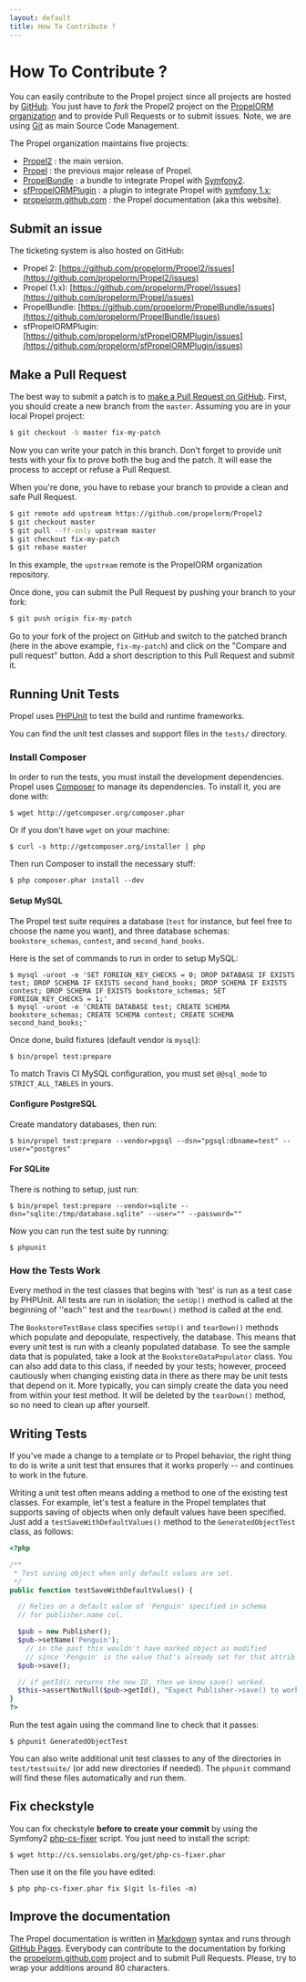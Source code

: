 ```yaml
---
layout: default
title: How To Contribute ?
---
```


# How To Contribute ? #

You can easily contribute to the Propel project since all projects are hosted by [GitHub](https://github.com).
You just have to _fork_ the Propel2 project on the [PropelORM organization](https://github.com/propelorm) and
to provide Pull Requests or to submit issues. Note, we are using [Git](http://git-scm.com) as main Source Code Management.

The Propel organization maintains five projects:

* [Propel2](https://github.com/propelorm/Propel2) : the main version.
* [Propel](https://github.com/propelorm/Propel) : the previous major release of Propel.
* [PropelBundle](https://github.com/propelorm/PropelBundle) : a bundle to integrate Propel with [Symfony2](http://www.symfony.com).
* [sfPropelORMPlugin](https://github.com/propelorm/sfPropelORMPlugin) : a plugin to integrate Propel with [symfony 1.x](http://www.symfony-project.org);
* [propelorm.github.com](https://github.com/propelorm/propelorm.github.com) : the Propel documentation (aka this website).

## Submit an issue ##

The ticketing system is also hosted on GitHub:

* Propel 2: [https://github.com/propelorm/Propel2/issues](https://github.com/propelorm/Propel2/issues)
* Propel (1.x): [https://github.com/propelorm/Propel/issues](https://github.com/propelorm/Propel/issues)
* PropelBundle: [https://github.com/propelorm/PropelBundle/issues](https://github.com/propelorm/PropelBundle/issues)
* sfPropelORMPlugin: [https://github.com/propelorm/sfPropelORMPlugin/issues](https://github.com/propelorm/sfPropelORMPlugin/issues)

## Make a Pull Request ##

The best way to submit a patch is to [make a Pull Request on GitHub](https://help.github.com/articles/creating-a-pull-request).
First, you should create a new branch from the `master`.
Assuming you are in your local Propel project:

```bash
$ git checkout -b master fix-my-patch
```

Now you can write your patch in this branch. Don't forget to provide unit tests
with your fix to prove both the bug and the patch. It will ease the process to
accept or refuse a Pull Request.

When you're done, you have to rebase your branch to provide a clean and safe Pull
Request.

```bash
$ git remote add upstream https://github.com/propelorm/Propel2
$ git checkout master
$ git pull --ff-only upstream master
$ git checkout fix-my-patch
$ git rebase master
```

In this example, the `upstream` remote is the PropelORM organization repository.

Once done, you can submit the Pull Request by pushing your branch to your fork:

```bash
$ git push origin fix-my-patch
```

Go to your fork of the project on GitHub and switch to the patched branch (here
in the above example, `fix-my-patch`) and click on the "Compare and pull request"
button. Add a short description to this Pull Request and submit it.

## Running Unit Tests ##

Propel uses [PHPUnit][] to test the build and runtime frameworks.

You can find the unit test classes and support files in the `tests/` directory.

### Install Composer ###

In order to run the tests, you must install the development dependencies. Propel
uses [Composer][] to manage its dependencies. To install it, you are done with:

    $ wget http://getcomposer.org/composer.phar

Or if you don't have `wget` on your machine:

    $ curl -s http://getcomposer.org/installer | php

Then run Composer to install the necessary stuff:

    $ php composer.phar install --dev

#### Setup MySQL ####

The Propel test suite requires a database (`test` for instance, but feel free to
choose the name you want), and three database schemas: `bookstore_schemas`,
`contest`, and `second_hand_books`.

Here is the set of commands to run in order to setup MySQL:

    $ mysql -uroot -e 'SET FOREIGN_KEY_CHECKS = 0; DROP DATABASE IF EXISTS test; DROP SCHEMA IF EXISTS second_hand_books; DROP SCHEMA IF EXISTS contest; DROP SCHEMA IF EXISTS bookstore_schemas; SET FOREIGN_KEY_CHECKS = 1;'
    $ mysql -uroot -e 'CREATE DATABASE test; CREATE SCHEMA bookstore_schemas; CREATE SCHEMA contest; CREATE SCHEMA second_hand_books;'

Once done, build fixtures (default vendor is `mysql`):

    $ bin/propel test:prepare

To match Travis CI MySQL configuration, you must set `@@sql_mode` to `STRICT_ALL_TABLES` in yours.

#### Configure PostgreSQL ####

Create mandatory databases, then run:

    $ bin/propel test:prepare --vendor=pgsql --dsn="pgsql:dbname=test" --user="postgres"

#### For SQLite ####

There is nothing to setup, just run:

    $ bin/propel test:prepare --vendor=sqlite --dsn="sqlite:/tmp/database.sqlite" --user="" --password=""

Now you can run the test suite by running:

    $ phpunit

### How the Tests Work ###

Every method in the test classes that begins with 'test' is run as a test case by PHPUnit.  All tests are run in isolation; the `setUp()` method is called at the beginning of ''each'' test and the `tearDown()` method is called at the end.

The `BookstoreTestBase` class specifies `setUp()` and `tearDown()` methods which populate and depopulate, respectively, the database.  This means that every unit test is run with a cleanly populated database.  To see the sample data that is populated, take a look at the `BookstoreDataPopulator` class. You can also add data to this class, if needed by your tests; however, proceed cautiously when changing existing data in there as there may be unit tests that depend on it. More typically, you can simply create the data you need from within your test method. It will be deleted by the `tearDown()` method, so no need to clean up after yourself.

## Writing Tests ##

If you've made a change to a template or to Propel behavior, the right thing to do is write a unit test that ensures that it works properly -- and continues to work in the future.

Writing a unit test often means adding a method to one of the existing test classes. For example, let's test a feature in the Propel templates that supports saving of objects when only default values have been specified. Just add a `testSaveWithDefaultValues()` method to the `GeneratedObjectTest` class, as follows:

```php
<?php

/**
 * Test saving object when only default values are set.
 */
public function testSaveWithDefaultValues() {

  // Relies on a default value of 'Penguin' specified in schema
  // for publisher.name col.

  $pub = new Publisher();
  $pub->setName('Penguin');
    // in the past this wouldn't have marked object as modified
    // since 'Penguin' is the value that's already set for that attrib
  $pub->save();

  // if getId() returns the new ID, then we know save() worked.
  $this->assertNotNull($pub->getId(), "Expect Publisher->save() to work  with only default values.");
}
?>
```

Run the test again using the command line to check that it passes:

    $ phpunit GeneratedObjectTest


You can also write additional unit test classes to any of the directories in `test/testsuite/` (or add new directories if needed). The `phpunit` command will find these files automatically and run them.

## Fix checkstyle ##

You can fix checkstyle __before to create your commit__ by using the Symfony2
[php-cs-fixer][] script. You just need to install the script:

    $ wget http://cs.sensiolabs.org/get/php-cs-fixer.phar

Then use it on the file you have edited:

    $ php php-cs-fixer.phar fix $(git ls-files -m)

## Improve the documentation ##

The Propel documentation is written in [Markdown][] syntax and runs through
[GitHub Pages][]. Everybody can contribute to the documentation by forking the
[propelorm.github.com][] project and to submit Pull Requests. Please, try to
wrap your additions around 80 characters.

[Composer]: http://getcomposer.org/
[php-cs-fixer]: http://cs.sensiolabs.org/
[Markdown]: http://daringfireball.net/projects/markdown/
[propelorm.github.com]: https://github.com/propelorm/propelorm.github.com
[GitHub Pages]: http://pages.github.com/
[PHPUnit]: http://www.phpunit.de
